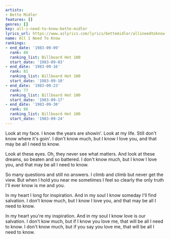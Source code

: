 ```yaml
---
artists:
- Bette Midler
features: []
genres: []
key: all-i-need-to-know-bette-midler
lyrics_url: https://www.azlyrics.com/lyrics/bettemidler/allineedtoknow.html
name: All I Need To Know
rankings:
- end_date: '1983-09-09'
  rank: 88
  ranking_list: Billboard Hot 100
  start_date: '1983-09-03'
- end_date: '1983-09-16'
  rank: 81
  ranking_list: Billboard Hot 100
  start_date: '1983-09-10'
- end_date: '1983-09-23'
  rank: 77
  ranking_list: Billboard Hot 100
  start_date: '1983-09-17'
- end_date: '1983-09-30'
  rank: 86
  ranking_list: Billboard Hot 100
  start_date: '1983-09-24'
---
```


Look at my face. I know the years are showin'.
Look at my life. Still don't know where it's goin'.
I don't know much, but I know I love you,
and that may be all I need to know.

Look at these eyes. Oh, they never see what matters.
And look at these dreams, so beaten and so battered.
I don't know much, but I know I love you,
and that may be all I need to know.

So many questions and still no answers.
I climb and climb but never get the view.
But when I hold you near me sometimes I feel so clearly
the only truth I'll ever know is me and you.

In my heart I long for inspiration.
And in my soul I know someday I'll find salvation.
I don't know much, but I know I love you,
and that may be all I need to know.

In my heart you're my inspiration.
And in my soul I know love is our salvation.
I don't kow much, but if I know you love me,
that will be all I need to know.
I don't know much, but if you say you love me,
that will be all I need to know.



